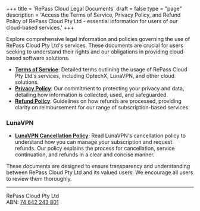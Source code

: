 +++
title = 'RePass Cloud Legal Documents'
draft = false
type = "page"
description = 'Access the Terms of Service, Privacy Policy, and Refund Policy of RePass Cloud Pty Ltd - essential information for users of our cloud-based services.'
+++

Explore comprehensive legal information and policies governing the use of RePass Cloud Pty Ltd's services. These documents are crucial for users seeking to understand their rights and our obligations in providing cloud-based software solutions.

- [**Terms of Service**](/legal/terms-of-service/): Detailed terms outlining the usage of RePass Cloud Pty Ltd's services, including OptechX, LunaVPN, and other cloud solutions.
- [**Privacy Policy**](/legal/privacy-policy/): Our commitment to protecting your privacy and data, detailing how information is collected, used, and safeguarded.
- [**Refund Policy**](/legal/refund-policy/): Guidelines on how refunds are processed, providing clarity on reimbursement for our range of subscription-based services.


### LunaVPN

- [**LunaVPN Cancellation Policy**](/legal/lunavpn/lunavpn-cancellation-policy/ "LunaVPN Cancellation Policy"): Read LunaVPN's cancellation policy to understand how you can manage your subscription and request refunds. Our policy explains the process for cancellation, service continuation, and refunds in a clear and concise manner.


These documents are designed to ensure transparency and understanding between RePass Cloud Pty Ltd and its valued users. We encourage all users to review them thoroughly.

---

RePass Cloud Pty Ltd  
ABN: [74 642 243 801](https://abr.business.gov.au/ABN/View?abn=74642243801 "ABN Lookup for RePass Cloud Pty Ltd")